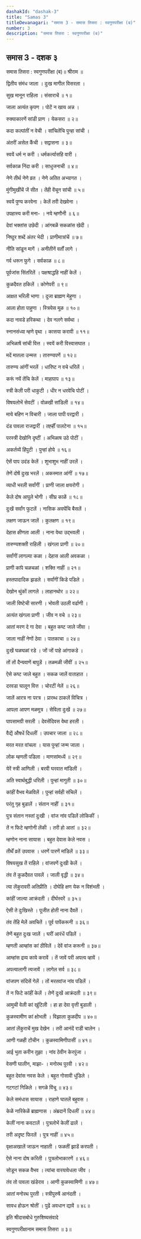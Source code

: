 ```yaml
---
dashakId: "dashak-3"
title: "Samas 3"
titleDevanagari: "समास 3 - समास तिसरा : स्वगुणपरीक्षा (ब)"
number: 3
description: "समास तिसरा : स्वगुणपरीक्षा (ब)"
---
```


## समास 3 - दशक ३

समास तिसरा : स्वगुणपरीक्षा (ब)॥ श्रीराम ॥

द्वितीय संमंध जाला । दुःख मागील विसरला ।

सुख मानून राहिला । संसाराचें ॥ १॥

जाला अत्यंत कृपण । पोटें न खाय अन्न ।

रुक्याकारणें सांडी प्राण । येकसरा ॥ २॥

कदा कल्पांतीं न वेची । सांचिलेंचि पुन्हा सांची ।

अंतरीं असेल कैंची । सद्वासना ॥ ३॥

स्वयें धर्म न करी । धर्मकर्त्यासहि वारी ।

सर्वकाळ निंदा करी । साधुजनाची ॥ ४॥

नेणे तीर्थ नेणे व्रत । नेणे अतित अभ्यागत ।

मुंगीमुखींचें जें सीत । तेंही वेंचून सांची ॥ ५॥

स्वयें पुण्य करवेना । केलें तरी देखवेना ।

उपहास्य करी मना- । नये म्हणौनी ॥ ६॥

देवां भक्तांस उछेदी । आंगबळें सकळांस खेदी ।

निष्ठुर शब्दें अंतर भेदी । प्राणीमात्रांचें ॥ ७॥

नीति सांडून मागें । अनीतीनें वर्तों लागे ।

गर्व धरून फुगे । सर्वकाळ ॥ ८॥

पूर्वजांस सिंतरिलें । पक्षश्राद्धहि नाहीं केलें ।

कुळदैवत ठकिलें । कोणेपरी ॥ ९॥

आक्षत भरिली भाणा । दुजा ब्राह्मण मेहुणा ।

आला होता पाहुणा । स्त्रियेस मूळ ॥ १०॥

कदा नावडे हरिकथा । देव नलगे सर्वथा ।

स्नानसंध्या म्हणे वृथा । कासया करावी ॥ ११॥

अभिळाषें सांची वित्त । स्वयें करी विस्वासघात ।

मदें मातला उन्मत्त । तारुण्यपणें ॥ १२॥

तारुण्य आंगीं भरलें । धारिष्ट न वचे धरिलें ।

करूं नयें तेंचि केलें । माहापाप ॥ १३॥

स्त्री केली परी धाकुटी । धीर न धरवेचि पोटीं ।

विषयलोभें सेवटीं । वोळखी सांडिली ॥ १४॥

माये बहिण न विचारी । जाला पापी परद्वारी ।

दंड पावला राजद्वारीं । तर्ह्हीं पालटेना ॥ १५॥

परस्त्री देखोनि दृष्टीं । अभिळाष उठे पोटीं ।

अकर्तव्यें हिंपुटी । पुन्हां होये ॥ १६॥

ऐसें पाप उदंड केलें । शुभाशुभ नाहीं उरलें ।

तेणें दोषें दुःख भरलें । अकस्मात आंगीं ॥ १७॥

व्याधी भरली सर्वांगीं । प्राणी जाला क्षयरोगी ।

केले दोष आपुले भोगी । सीघ्र काळें ॥ १८॥

दुःखें सर्वांग फुटलें । नासिक अवघेंचि बैसलें ।

लक्षण जाऊन जालें । कुलक्षण ॥ १९॥

देहास क्षीणता आली । नाना वेथा उद्भवली ।

तारुण्यशक्ती राहिली । खंगला प्राणी ॥ २०॥

सर्वांगीं लागल्या कळा । देहास आली अवकळा ।

प्राणी कांपे चळचळां । शक्ति नाहीं ॥ २१॥

हस्तपादादिक झडले । सर्वांगीं किडे पडिले ।

देखोन थुंकों लागले । लाहानथोर ॥ २२॥

जाली विष्टेची सारणी । भोवती उठली वर्ढाणी ।

अत्यंत खंगला प्राणी । जीव न वचे ॥ २३॥

आतां मरण दे गा देवा । बहुत कष्ट जाले जीवा ।

जाला नाहीं नेणों ठेवा । पातकाचा ॥ २४॥

दुःखें घळघळां रडे । जों जों पाहे आंगाकडे ।

तों तों दैन्यवाणें बापुडें । तळमळी जीवीं ॥ २५॥

ऐसे कष्ट जाले बहुत । सकळ जालें वाताहात ।

दरवडा घालून वित्त । चोरटीं नेलें ॥ २६॥

जालें आरत्र ना परत्र । प्रारब्ध ठाकलें विचित्र ।

आपला आपण मळमूत्र । सेविला दुःखें ॥ २७॥

पापसामग्री सरली । देवसेंदिवस वेथा हरली ।

वैद्यें औषधें दिधलीं । उपचार जाला ॥ २८॥

मरत मरत वांचला । यास पुन्हां जन्म जाला ।

लोक म्हणती पडिला । माणसांमध्यें ॥ २९॥

येरें स्त्री आणिली । बरवी घरवात मांडिली ।

अति स्वार्थबुद्धी धरिली । पुन्हां मागुती ॥ ३०॥

कांहीं वैभव मेळविलें । पुन्हां सर्वही संचिलें ।

परंतु गृह बुडालें । संतान नाहीं ॥ ३१॥

पुत्र संतान नस्तां दुःखी । वांज नांव पडिलें लोकिकीं ।

तें न फिटे म्हणोनी लेंकी । तरी हो आतां ॥ ३२॥

म्हणोन नाना सायास । बहुत देवास केले नवस ।

तीर्थें व्रतें उपवास । धरणें पारणें मांडिलें ॥ ३३॥

विषयसुख तें राहिले । वांजपणें दुःखी केलें ।

तंव तें कुळदैवत पावलें । जाली वृद्धी ॥ ३४॥

त्या लेंकुरावरी अतिप्रीति । दोघेहि क्षण येक न विशंभती ।

कांहीं जाल्या आक्रंदती । दीर्घस्वरें ॥ ३५॥

ऐसी ते दुःखिस्ते । पूजीत होती नाना दैवतें ।

तंव तेंहि मेलें अवचितें । पूर्व पापेंकरूनी ॥ ३६॥

तेणें बहुत दुःख जालें । घरीं आरंधें पडिलें ।

म्हणती आम्हांस कां ठीविलें । देवें वांज करूनी ॥ ३७॥

आम्हांस द्रव्य काये करावें । तें जावें परी अपत्य व्हावें ।

अपत्यालागी त्यजावें । लागेल सर्व ॥ ३८॥

वांजपण संदिसें गेलें । तों मरतवांज नांव पडिलें ।

तें न फिटे कांहीं केलें । तेणें दुःखें आक्रंदती ॥ ३९॥

आमुची वेली कां खुंटिली । हा हा देवा वृत्ती बुडाली ।

कुळस्वामीण कां क्षोभली । विझाला कुळदीप ॥ ४०॥

आतां लेंकुराचें मुख देखेन । तरी आनंदें राडी चालेन ।

आणी गळही टोंचीन । कुळस्वामिणीपासीं ॥ ४१॥

आई भुता करीन तुझा । नांव ठेवीन केरपुंजा ।

वेसणी घालीन, माझा- । मनोरथ पुरवी । ४२॥

बहुत देवांस नवस केले । बहुत गोसावी धुंडिले ।

गटगटां गिळिले । सगळे विंचू ॥ ४३॥

केले समंधास सायास । राहाणे घातलें बहुवस ।

केळें नारिकेळें ब्राह्मणास । अंब्रदानें दिधलीं ॥ ४४॥

केलीं नाना कवटालें । पुत्रलोभें केलीं ढालें ।

तरी अदृष्ट फिरलें । पुत्र नाहीं ॥ ४५॥

वृक्षाअखालें जाऊन नाहाती । फळतीं झाडें करपती ।

ऐसे नाना दोष करिती । पुत्रलोभाकारणें ॥ ४६॥

सोडून सकळ वैभव । त्यांचा वारयावेधला जीव ।

तंव तो पावला खंडेराव । आणी कुळस्वामिणी ॥ ४७॥

आतां मनोरथ पुरती । स्त्रीपुरुषें आनंदती ।

सावध हो‍ऊन श्रोतीं । पुढें अवधान द्यावें ॥ ४८॥

इति श्रीदासबोधे गुरुशिष्यसंवादे

स्वगुणपरीक्षानाम समास तिसरा ॥ ३॥